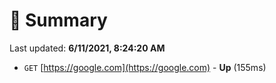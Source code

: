 # 📖 Summary
Last updated: **6/11/2021, 8:24:20 AM**

- `GET` [https://google.com](https://google.com) - **Up** (155ms)
